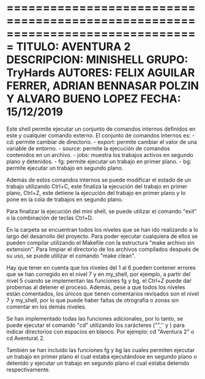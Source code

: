 ===============================================================================
TITULO: AVENTURA 2
DESCRIPCION: MINISHELL
GRUPO: TryHards
AUTORES: FELIX AGUILAR FERRER, ADRIAN BENNASAR POLZIN Y ALVARO BUENO LOPEZ
FECHA: 15/12/2019
===============================================================================

Este shell permite ejecutar un conjunto de comandos internos definidos en este 
y cualquier comando externo. El conjunto de comandos internos es: 
	- cd: permite cambiar de directorio.
	- export: permite cambiar el valor de una variable de entorno.
	- source: permite la ejecución de comandos contenidos en un archivo.
	- jobs: muestra los trabajos activos en segundo plano y detenidos.
	- fg: permite ejecutar un trabajo en primer plano.
	- bg: permite ejecutar un trabajo en segundo plano.

Además de estos comandos internos se puede modificar el estado de un trabajo 
utilizando Ctrl+C, este finaliza la ejecución del trabajo en primer plano,
Ctrl+Z, este detiene la ejecución del trabajo en primer plano y lo pone en la
cola de trabajos en segundo plano.

Para finalizar la ejecución del mini shell, se puede utilizar el comando "exit"
o la combinación de teclas Ctrl+D.

En la carpeta se encuentran todos los niveles que se han ido realizando a lo
largo del desarrollo del proyecto. Para poder ejecutar cualquiera de ellos 
se pueden compilar utilizando el Makefile con la estructura "make archivo sin 
extension". Para limpiar el directorio de los archivos compilados después de
su uso, se puede utilizar el comando "make clean".

Hay que tener en cuenta que los niveles del 1 al 6 pueden contener errores que
se han corregido en el nivel 7 y en my_shell, por ejemplo, a partir del nivel 5
cuando se implementan las funciones fg y bg, el Ctrl+Z puede dar probemas al 
detener el proceso. Además, pese a que todos los niveles están comentados, los
únicos que tienen comentarios revisados son el nivel 7 y my_shell, por lo que
puede haber faltas de otrografía o zonas sin comentar en los demás niveles.

Se han implementado todas las funciones adicionales, por lo tanto, se puede 
ejecutar el comando "cd" utilizando los carácteres ("",'' y \) para indicar 
directorios con espacios en blanco. Por ejemplo: cd "Aventura 2" o cd 
Aventura\ 2. 

También se han incluido las funciones fg y bg las cuales permiten
ejecutar un trabajo en primer plano el cual estaba ejecutándose en segundo 
plano o detenido y ejecutar un trabajo en segundo plano el cual estaba 
detenido respectivamente.


